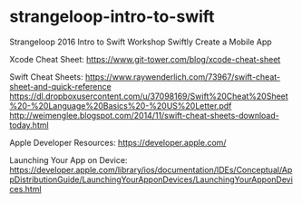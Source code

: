 # strangeloop-intro-to-swift
Strangeloop 2016 Intro to Swift Workshop
Swiftly Create a Mobile App

Xcode Cheat Sheet: https://www.git-tower.com/blog/xcode-cheat-sheet

Swift Cheat Sheets: https://www.raywenderlich.com/73967/swift-cheat-sheet-and-quick-reference https://dl.dropboxusercontent.com/u/37098169/Swift%20Cheat%20Sheet%20-%20Language%20Basics%20-%20US%20Letter.pdf http://weimenglee.blogspot.com/2014/11/swift-cheat-sheets-download-today.html

Apple Developer Resources: https://developer.apple.com/

Launching Your App on Device: https://developer.apple.com/library/ios/documentation/IDEs/Conceptual/AppDistributionGuide/LaunchingYourApponDevices/LaunchingYourApponDevices.html
